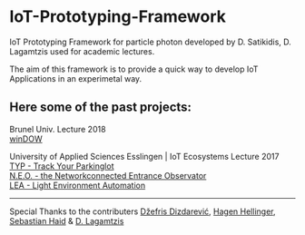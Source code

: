 # IoT-Prototyping-Framework
IoT Prototyping Framework for particle photon developed by D. Satikidis, D. Lagamtzis used for academic lectures.

The aim of this framework is to provide a quick way to develop IoT Applications in an experimetal way.

## Here some of the past projects:

Brunel Univ. Lecture 2018<br>
[winDOW](https://www.hackster.io/dcse-team-a/window-detect-open-window-c2b0b7)<br>

University of Applied Sciences Esslingen | IoT Ecosystems Lecture 2017<br>
[TYP - Track Your Parkinglot](https://www.hackster.io/carlo-babo-and-kevin-thomas/typ-track-your-parkinglot-060225)<br>
[N.E.O. - the Networkconnected Entrance Observator](https://www.hackster.io/martin-dahm-and-julian-maier/n-e-o-423cac)<br>
[LEA - Light Environment Automation](https://www.hackster.io/felix-grammling-and-matthias-geckeler/lea-light-environment-automation-759616)


---

Special Thanks to the contributers [Džefris Dizdarević](https://github.com/Dzefris), [Hagen Hellinger](https://github.com/bollefreshavocado), [Sebastian Haid](https://github.com/) & [D. Lagamtzis](https://github.com/umadbro96) 
